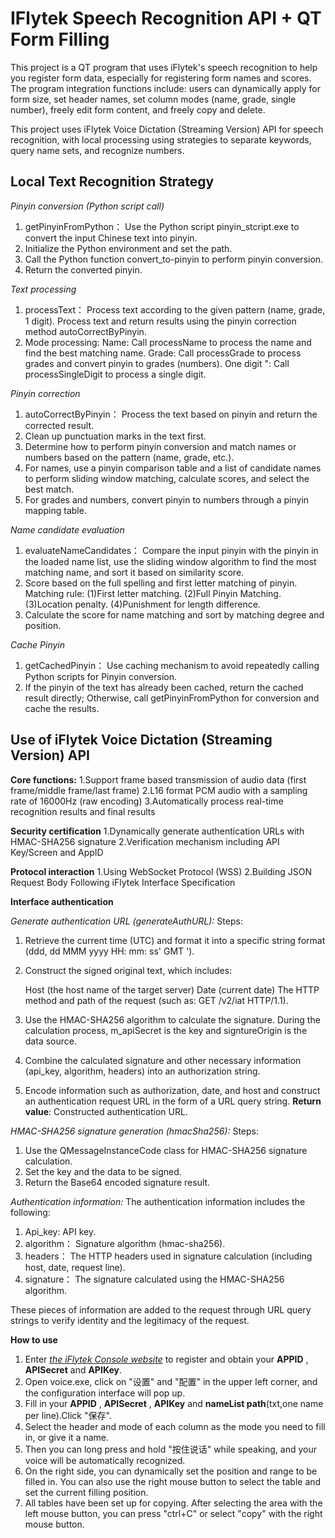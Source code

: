 # IFlytek Speech Recognition API + QT Form Filling

This project is a QT program that uses iFlytek's speech recognition to help you register form data, especially for registering form names and scores. The program integration functions include: users can dynamically apply for form size, set header names, set column modes (name, grade, single number), freely edit form content, and freely copy and delete.

This project uses iFlytek Voice Dictation (Streaming Version) API for speech recognition, with local processing using strategies to separate keywords, query name sets, and recognize numbers.

## Local Text Recognition Strategy

*Pinyin conversion (Python script call)*
1. getPinyinFromPython： Use the Python script pinyin_stcript.exe to convert the input Chinese text into pinyin.
2. Initialize the Python environment and set the path.
3. Call the Python function convert_to-pinyin to perform pinyin conversion.
4. Return the converted pinyin.

*Text processing*
1. processText： Process text according to the given pattern (name, grade, 1 digit). Process text and return results using the pinyin correction method autoCorrectByPinyin.
2. Mode processing:
Name: Call processName to process the name and find the best matching name.
Grade: Call processGrade to process grades and convert pinyin to grades (numbers).
One digit ": Call processSingleDigit to process a single digit.

*Pinyin correction*
1. autoCorrectByPinyin： Process the text based on pinyin and return the corrected result.
2. Clean up punctuation marks in the text first.
3. Determine how to perform pinyin conversion and match names or numbers based on the pattern (name, grade, etc.).
4. For names, use a pinyin comparison table and a list of candidate names to perform sliding window matching, calculate scores, and select the best match.
5. For grades and numbers, convert pinyin to numbers through a pinyin mapping table.

*Name candidate evaluation*
1. evaluateNameCandidates： Compare the input pinyin with the pinyin in the loaded name list, use the sliding window algorithm to find the most matching name, and sort it based on similarity score.
2. Score based on the full spelling and first letter matching of pinyin.
   Matching rule:
   (1)First letter matching.
   (2)Full Pinyin Matching.
   (3)Location penalty.
   (4)Punishment for length difference.
3. Calculate the score for name matching and sort by matching degree and position.
   
*Cache Pinyin*
1. getCachedPinyin： Use caching mechanism to avoid repeatedly calling Python scripts for Pinyin conversion.
2. If the pinyin of the text has already been cached, return the cached result directly; Otherwise, call getPinyinFromPython for conversion and cache the results.


## Use of iFlytek Voice Dictation (Streaming Version) API

**Core functions:**
1.Support frame based transmission of audio data (first frame/middle frame/last frame)
2.L16 format PCM audio with a sampling rate of 16000Hz (raw encoding)
3.Automatically process real-time recognition results and final results

**Security certification**
1.Dynamically generate authentication URLs with HMAC-SHA256 signature
2.Verification mechanism including API Key/Screen and AppID

**Protocol interaction**
1.Using WebSocket Protocol (WSS)
2.Building JSON Request Body Following iFlytek Interface Specification

**Interface authentication**

*Generate authentication URL (generateAuthURL):*
Steps:
1. Retrieve the current time (UTC) and format it into a specific string format (ddd, dd MMM yyyy HH: mm: ss' GMT ').
2. Construct the signed original text, which includes:

    Host (the host name of the target server)
    Date (current date)
    The HTTP method and path of the request (such as: GET /v2/iat HTTP/1.1).

3. Use the HMAC-SHA256 algorithm to calculate the signature. During the calculation process, m_apiSecret is the key and signtureOrigin is the data source.
4. Combine the calculated signature and other necessary information (api_key, algorithm, headers) into an authorization string.
5. Encode information such as authorization, date, and host and construct an authentication request URL in the form of a URL query string.
**Return value**: Constructed authentication URL.

*HMAC-SHA256 signature generation (hmacSha256):*
Steps:
1. Use the QMessageInstanceCode class for HMAC-SHA256 signature calculation.
2. Set the key and the data to be signed.
3. Return the Base64 encoded signature result.
   
*Authentication information:*
The authentication information includes the following:
1. Api_key: API key.
2. algorithm： Signature algorithm (hmac-sha256).
3. headers： The HTTP headers used in signature calculation (including host, date, request line).
4. signature： The signature calculated using the HMAC-SHA256 algorithm.
   
These pieces of information are added to the request through URL query strings to verify identity and the legitimacy of the request.

**How to use**

1. Enter [*the iFlytek Console website*](https://console.xfyun.cn/services/iat) to register and obtain your **APPID** , **APISecret** and **APIKey**.
2. Open voice.exe, click on "设置" and "配置" in the upper left corner, and the configuration interface will pop up.
3. Fill in your **APPID** , **APISecret** , **APIKey** and **nameList path**(txt,one name per line).Click "保存".
4. Select the header and mode of each column as the mode you need to fill in, or give it a name.
5. Then you can long press and hold "按住说话" while speaking, and your voice will be automatically recognized.
6. On the right side, you can dynamically set the position and range to be filled in. You can also use the right mouse button to select the table and set the current filling position.
7. All tables have been set up for copying. After selecting the area with the left mouse button, you can press "ctrl+C" or select "copy" with the right mouse button.